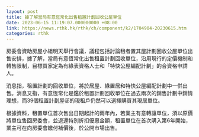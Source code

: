 ```yaml
---
layout: post
title: 據了解當局有意恆常化出售租置計劃回收公屋單位
date: 2023-06-15 11:19:07.000000000 +08:00
link: https://news.rthk.hk/rthk/ch/component/k2/1704904-20230615.htm
categories: rthk
---
```


房委會資助房屋小組明天舉行會議，議程包括討論租者置其屋計劃回收公屋單位出售安排，據了解，當局有意恆常化出售租置計劃回收單位，沿用現行的定價機制和轉售限制，目標買家定為有綠表資格人士和「特快公屋編配計劃」的合資格申請人。

消息指，租置計劃的回收單位，將於居屋、綠置居和特快公屋編配計劃中一併出售。消息又指，有意恆常化是鑑於租置計劃回收單位在過去兩次的銷售計劃中銷情理想，而39個租置計劃屋邨的現租戶仍然可以選擇購買其現居單位。

根據資料，租置單位首次售出日期起計的兩年內，若業主有意轉讓單位，須以原價將單位售回房委會，並退還特別折扣優惠金額，租置單位在首次購入第6年開始，業主可在向房委會繳付補價後，於公開市場出售。
